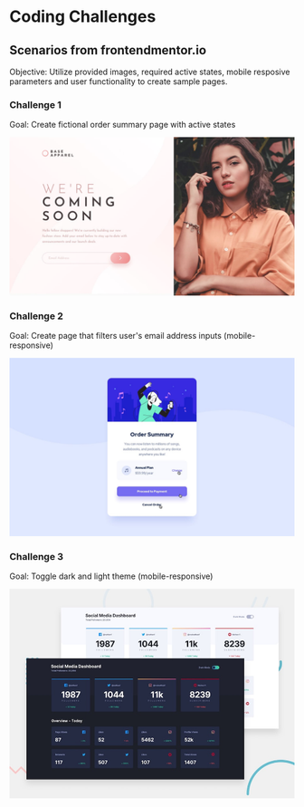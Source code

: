 

<h1>Coding Challenges</h1>
<h2>Scenarios from frontendmentor.io</h2>

<p> Objective: Utilize provided images, required active states, mobile resposive parameters and user functionality to create sample pages. </p>

<h3>Challenge 1</h3>
<p>Goal: Create fictional order summary page with active states</p>
<img src= "base-apparel-coming-soon-master\design\desktop-design.jpg">
<h3>Challenge 2</h3>
<p>Goal: Create page that filters user's email address inputs (mobile-responsive)</p>
<img src= "order-summary-component-main\design\active-states.jpg">
<h3>Challenge 3</h3>
<p>Goal: Toggle dark and light theme (mobile-responsive)</p>
<img src="social-media-dashboard-with-theme-switcher-master\design\desktop-preview.jpg">